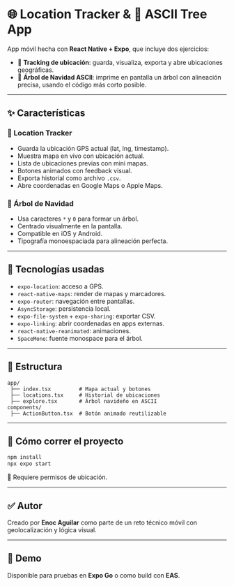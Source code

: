 # 🌐 Location Tracker & 🎄 ASCII Tree App

App móvil hecha con **React Native + Expo**, que incluye dos ejercicios:

- 📍 **Tracking de ubicación**: guarda, visualiza, exporta y abre ubicaciones geográficas.
- 🎄 **Árbol de Navidad ASCII**: imprime en pantalla un árbol con alineación precisa, usando el código más corto posible.

---

## ✨ Características

### 📍 Location Tracker
- Guarda la ubicación GPS actual (lat, lng, timestamp).
- Muestra mapa en vivo con ubicación actual.
- Lista de ubicaciones previas con mini mapas.
- Botones animados con feedback visual.
- Exporta historial como archivo `.csv`.
- Abre coordenadas en Google Maps o Apple Maps.

### 🎄 Árbol de Navidad
- Usa caracteres `*` y `0` para formar un árbol.
- Centrado visualmente en la pantalla.
- Compatible en iOS y Android.
- Tipografía monoespaciada para alineación perfecta.

---

## 🚀 Tecnologías usadas

- `expo-location`: acceso a GPS.
- `react-native-maps`: render de mapas y marcadores.
- `expo-router`: navegación entre pantallas.
- `AsyncStorage`: persistencia local.
- `expo-file-system` + `expo-sharing`: exportar CSV.
- `expo-linking`: abrir coordenadas en apps externas.
- `react-native-reanimated`: animaciones.
- `SpaceMono`: fuente monospace para el árbol.

---

## 📁 Estructura

```
app/
 ├── index.tsx         # Mapa actual y botones
 ├── locations.tsx     # Historial de ubicaciones
 ├── explore.tsx       # Árbol navideño en ASCII
components/
 ├── ActionButton.tsx  # Botón animado reutilizable
```

---

## 🥪 Cómo correr el proyecto

```bash
npm install
npx expo start
```

🔐 Requiere permisos de ubicación.

---

## ✅ Autor

Creado por **Enoc Aguilar** como parte de un reto técnico móvil con geolocalización y lógica visual.

---

## 📲 Demo

Disponible para pruebas en **Expo Go** o como build con **EAS**.

